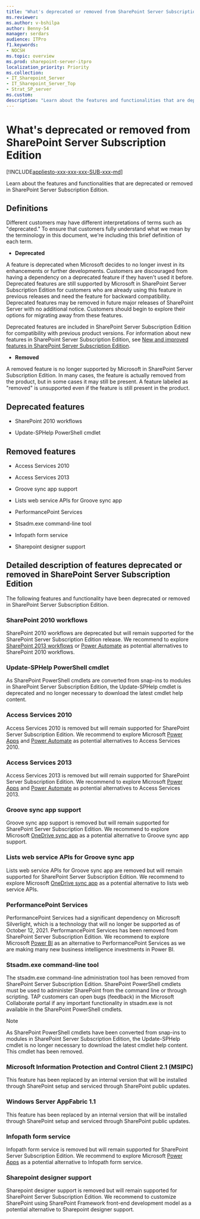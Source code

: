 ```yaml
---
title: "What's deprecated or removed from SharePoint Server Subscription Edition?"
ms.reviewer: 
ms.author: v-bshilpa
author: Benny-54
manager: serdars
audience: ITPro
f1.keywords:
- NOCSH
ms.topic: overview
ms.prod: sharepoint-server-itpro
localization_priority: Priority
ms.collection:
- IT_Sharepoint_Server
- IT_Sharepoint_Server_Top
- Strat_SP_server
ms.custom: 
description: "Learn about the features and functionalities that are deprecated or removed in SharePoint Server Subscription Edition."
---
```


# What's deprecated or removed from SharePoint Server Subscription Edition

[!INCLUDE[appliesto-xxx-xxx-xxx-SUB-xxx-md](../includes/appliesto-xxx-xxx-xxx-SUB-xxx-md.md)]

Learn about the features and functionalities that are deprecated or removed in SharePoint Server Subscription Edition.

## Definitions

Different customers may have different interpretations of terms such as "deprecated." To ensure that customers fully understand what we mean by the terminology in this document, we're including this brief definition of each term.

- **Deprecated**
 
A feature is deprecated when Microsoft decides to no longer invest in its enhancements or further developments. Customers are discouraged from having a dependency on a deprecated feature if they haven't used it before. Deprecated features are still supported by Microsoft in SharePoint Server Subscription Edition for customers who are already using this feature in previous releases and need the feature for backward compatibility. Deprecated features may be removed in future major releases of SharePoint Server with no additional notice. Customers should begin to explore their options for migrating away from these features.

Deprecated features are included in SharePoint Server Subscription Edition for compatibility with previous product versions. For information about new features in SharePoint Server Subscription Edition, see [New and improved features in SharePoint Server Subscription Edition](new-and-improved-features-in-sharepoint-server-subscription-edition.md).

- **Removed**

A removed feature is no longer supported by Microsoft in SharePoint Server Subscription Edition. In many cases, the feature is actually removed from the product, but in some cases it may still be present. A feature labeled as "removed" is unsupported even if the feature is still present in the product.
 
## Deprecated features

 - SharePoint 2010 workflows 
 
 - Update-SPHelp PowerShell cmdlet

## Removed features

 - Access Services 2010 
 
 - Access Services 2013 
 
 - Groove sync app support 
 
 - Lists web service APIs for Groove sync app 

 - PerformancePoint Services 
 
 - Stsadm.exe command-line tool 
 
 - Infopath form service
 
 - Sharepoint designer support
 
## Detailed description of features deprecated or removed in SharePoint Server Subscription Edition

The following features and functionality have been deprecated or removed in SharePoint Server Subscription Edition.

### SharePoint 2010 workflows

SharePoint 2010 workflows are deprecated but will remain supported for the SharePoint Server Subscription Edition release. We recommend to explore [SharePoint 2013 workflows](/sharepoint/dev/general-development/creating-a-workflow-by-using-sharepoint-designer-and-the-sharepoint-wo#:~:text=%20Creating%20a%20workflow%20by%20using%20SharePoint%20Designer,for%20many...%204%20See%20also.%20%20More%20) or [Power Automate](https://flow.microsoft.com/) as potential alternatives to SharePoint 2010 workflows.

### Update-SPHelp PowerShell cmdlet

As SharePoint PowerShell cmdlets are converted from snap-ins to modules in SharePoint Server Subscription Edition, the Update-SPHelp cmdlet is deprecated and no longer necessary to download the latest cmdlet help content.

### Access Services 2010

Access Services 2010 is removed but will remain supported for SharePoint Server Subscription Edition. We recommend to explore Microsoft [Power Apps](https://powerapps.microsoft.com/) and [Power Automate](https://flow.microsoft.com/) as potential alternatives to Access Services 2010.

### Access Services 2013

Access Services 2013 is removed but will remain supported for SharePoint Server Subscription Edition. We recommend to explore Microsoft [Power Apps](https://powerapps.microsoft.com/) and [Power Automate](https://flow.microsoft.com/) as potential alternatives to Access Services 2013.  

### Groove sync app support

Groove sync app support is removed but will remain supported for SharePoint Server Subscription Edition. We recommend to explore Microsoft [OneDrive sync app](https://support.microsoft.com/office/sync-files-with-onedrive-in-windows-615391c4-2bd3-4aae-a42a-858262e42a49#bkmk_install) as a potential alternative to Groove sync app support.

### Lists web service APIs for Groove sync app 

Lists web service APIs for Groove sync app are removed but will remain supported for SharePoint Server Subscription Edition. We recommend to explore Microsoft [OneDrive sync app](https://support.microsoft.com/office/sync-files-with-onedrive-in-windows-615391c4-2bd3-4aae-a42a-858262e42a49#bkmk_install) as a potential alternative to lists web service APIs.

### PerformancePoint Services

PerformancePoint Services had a significant dependency on Microsoft Silverlight, which is a technology that will no longer be supported as of October 12, 2021. PerformancePoint Services has been removed from SharePoint Server Subscription Edition. We recommend to explore Microsoft [Power BI](https://powerbi.microsoft.com/) as an alternative to PerformancePoint Services as we are making many new business intelligence investments in Power BI.

### Stsadm.exe command-line tool 

The stsadm.exe command-line administration tool has been removed from SharePoint Server Subscription Edition. SharePoint PowerShell cmdlets must be used to administer SharePoint from the command line or through scripting. TAP customers can open bugs (feedback) in the Microsoft Collaborate portal if any important functionality in stsadm.exe is not available in the SharePoint PowerShell cmdlets.

> [!NOTE]
> As SharePoint PowerShell cmdlets have been converted from snap-ins to modules in SharePoint Server Subscription Edition, the Update-SPHelp cmdlet is no longer necessary to download the latest cmdlet help content. This cmdlet has been removed.

### Microsoft Information Protection and Control Client 2.1 (MSIPC)

This feature has been replaced by an internal version that will be installed through SharePoint setup and serviced through SharePoint public updates.

### Windows Server AppFabric 1.1

This feature has been replaced by an internal version that will be installed through SharePoint setup and serviced through SharePoint public updates.

### Infopath form service

Infopath form service is removed but will remain supported for SharePoint Server Subscription Edition. We recommend to explore Microsoft [Power Apps](https://powerapps.microsoft.com/) as a potential alternative to Infopath form service.

### Sharepoint designer support

Sharepoint designer support is removed but will remain supported for SharePoint Server Subscription Edition. We recommend to customize SharePoint using SharePoint Framework front-end development model as a potential alternative to Sharepoint designer support.
